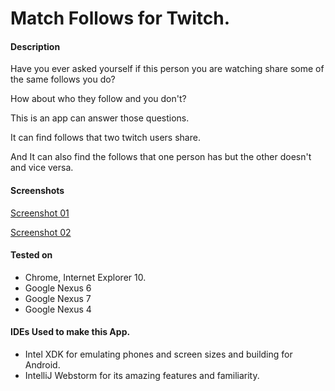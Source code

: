 Match Follows for Twitch.
======

#### Description
Have you ever asked yourself if this person you are watching share some of the same follows you do?

How about who they follow and you don't?

This is an app can answer those questions.

It can find follows that two twitch users share.

And It can also find the follows that one person has but the other doesn't and vice versa.

#### Screenshots
[Screenshot 01](https://raw.githubusercontent.com/tadachi/match-follows-for-twitch/master/screenshot01.png)

[Screenshot 02](https://raw.githubusercontent.com/tadachi/match-follows-for-twitch/master/screenshot02.png)

#### Tested on
* Chrome, Internet Explorer 10.
* Google Nexus 6
* Google Nexus 7
* Google Nexus 4

#### IDEs Used to make this App.

* Intel XDK for emulating phones and screen sizes and building for Android.
* IntelliJ Webstorm for its amazing features and familiarity.